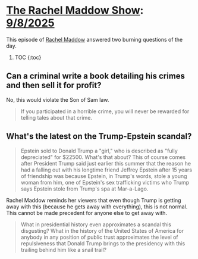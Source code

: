 # [The Rachel Maddow Show](https://podcastindex.org/podcast/509873): [9/8/2025](https://writecomments.com/transcripts/?md5=587df63ffc2f7a941c04119666eba6ab)

This episode of [Rachel Maddow] answered two burning questions of the day.

1. TOC
{:toc}

[Rachel Maddow]: ../../../series/maddow.md

## Can a criminal write a book detailing his crimes and then sell it for profit? 

No, this would violate the Son of Sam law.

> If you participated in a horrible crime, you will never be rewarded for telling tales about that crime.

## What's the latest on the Trump-Epstein scandal?

> Epstein sold to Donald Trump a "girl," who is described as "fully depreciated" for $22500. What's that about? This of course comes after President Trump said just earlier this summer that the reason he had a falling out with his longtime friend Jeffrey Epstein after 15 years of friendship was because Epstein, in Trump's words, stole a young woman from him, one of Epstein's sex trafficking victims who Trump says Epstein stole from Trump's spa at Mar-a-Lago.

Rachel Maddow reminds her viewers that even though Trump is getting away with this (because he gets away with everything), this is not normal. This cannot be made precedent for anyone else to get away with.

> What in presidential history even approximates a scandal this disgusting? What in the history of the United States of America for anybody in any position of public trust approximates the level of repulsiveness that Donald Trump brings to the presidency with this trailing behind him like a snail trail?
